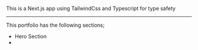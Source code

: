 This is a Next.js app using TailwindCss and Typescript for type safety

---
This portfolio has the following sections;

- Hero Section
- 
